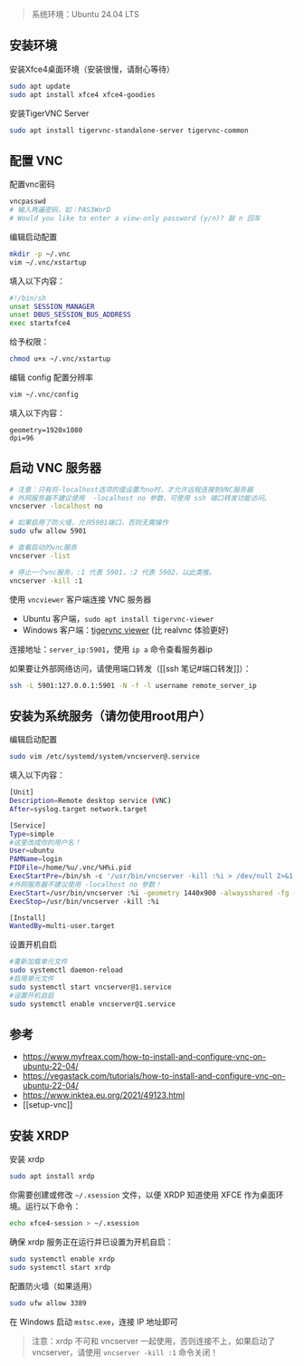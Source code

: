 > 系统环境：Ubuntu 24.04 LTS

## 安装环境

安装Xfce4桌面环境（安装很慢，请耐心等待）
```bash
sudo apt update
sudo apt install xfce4 xfce4-goodies
```

安装TigerVNC Server
```bash
sudo apt install tigervnc-standalone-server tigervnc-common
```

## 配置 VNC

配置vnc密码
```bash
vncpasswd
# 输入两遍密码，如：PAS3WorD
# Would you like to enter a view-only password (y/n)? 敲 n 回车
```

编辑启动配置
```bash
mkdir -p ~/.vnc
vim ~/.vnc/xstartup
```
填入以下内容：
```bash
#!/bin/sh
unset SESSION_MANAGER
unset DBUS_SESSION_BUS_ADDRESS
exec startxfce4 
```
给予权限：
```bash
chmod u+x ~/.vnc/xstartup
```

编辑 config 配置分辨率
```bash
vim ~/.vnc/config
```
填入以下内容：
```
geometry=1920x1080
dpi=96
```

## 启动 VNC 服务器

```bash
# 注意：只有将-localhost选项的值设置为no时，才允许远程连接到VNC服务器
# 外网服务器不建议使用  -localhost no 参数，可使用 ssh 端口转发功能访问。
vncserver -localhost no

# 如果启用了防火墙，允许5901端口，否则无需操作
sudo ufw allow 5901

# 查看启动的vnc服务
vncserver -list

# 停止一个vnc服务，:1 代表 5901，:2 代表 5902，以此类推。
vncserver -kill :1
```

使用 `vncviewer` 客户端连接 VNC 服务器

- Ubuntu 客户端，`sudo apt install tigervnc-viewer`
- Windows 客户端：[tigervnc viewer](https://sourceforge.net/projects/tigervnc/) (比 realvnc 体验更好)

连接地址：`server_ip:5901`，使用 `ip a` 命令查看服务器ip

如果要让外部网络访问，请使用端口转发（[[ssh 笔记#端口转发]]）：

```bash
ssh -L 5901:127.0.0.1:5901 -N -f -l username remote_server_ip
```

## 安装为系统服务（请勿使用root用户）

编辑启动配置
```bash
sudo vim /etc/systemd/system/vncserver@.service
```
填入以下内容：
```sh
[Unit]
Description=Remote desktop service (VNC)
After=syslog.target network.target

[Service]
Type=simple
#这里改成你的用户名！
User=ubuntu
PAMName=login
PIDFile=/home/%u/.vnc/%H%i.pid
ExecStartPre=/bin/sh -c '/usr/bin/vncserver -kill :%i > /dev/null 2>&1 || :'
#外网服务器不建议使用 -localhost no 参数！
ExecStart=/usr/bin/vncserver :%i -geometry 1440x900 -alwaysshared -fg -localhost no
ExecStop=/usr/bin/vncserver -kill :%i

[Install]
WantedBy=multi-user.target
```
设置开机自启
```bash
#重新加载单元文件
sudo systemctl daemon-reload
#启用单元文件
sudo systemctl start vncserver@1.service
#设置开机自启
sudo systemctl enable vncserver@1.service
```
## 参考


- https://www.myfreax.com/how-to-install-and-configure-vnc-on-ubuntu-22-04/
- https://vegastack.com/tutorials/how-to-install-and-configure-vnc-on-ubuntu-22-04/
- https://www.inktea.eu.org/2021/49123.html
- [[setup-vnc]]

## 安装 XRDP

安装 xrdp
```bash
sudo apt install xrdp
```

你需要创建或修改 `~/.xsession` 文件，以便 XRDP 知道使用 XFCE 作为桌面环境。运行以下命令：
```bash
echo xfce4-session > ~/.xsession
```

确保 xrdp 服务正在运行并已设置为开机自启：
```bash
sudo systemctl enable xrdp
sudo systemctl start xrdp
```

配置防火墙（如果适用）
```bash
sudo ufw allow 3389
```

在 Windows 启动 `mstsc.exe`，连接 IP 地址即可

> 注意：xrdp 不可和 vncserver 一起使用，否则连接不上，如果启动了 vncserver，请使用 `vncserver -kill :1` 命令关闭！